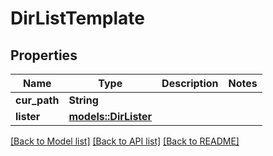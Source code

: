 # DirListTemplate

## Properties

Name | Type | Description | Notes
------------ | ------------- | ------------- | -------------
**cur_path** | **String** |  | 
**lister** | [**models::DirLister**](DirLister.md) |  | 

[[Back to Model list]](../README.md#documentation-for-models) [[Back to API list]](../README.md#documentation-for-api-endpoints) [[Back to README]](../README.md)



